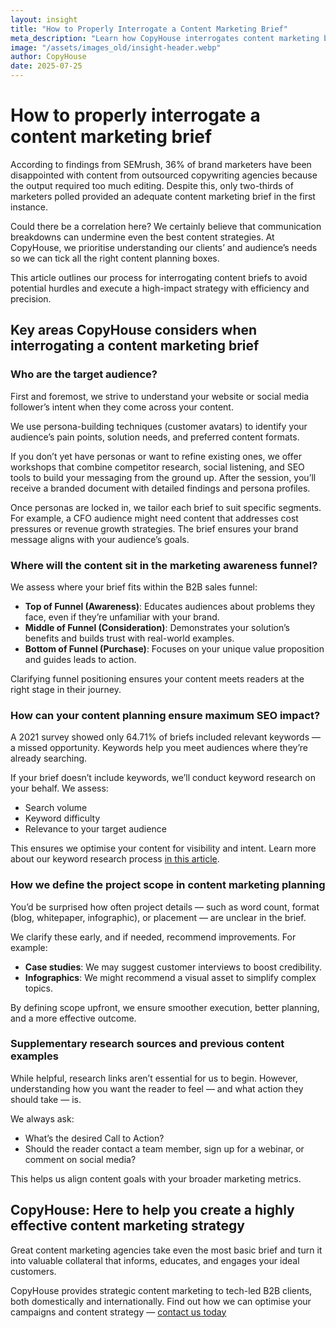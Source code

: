 ```yaml
---
layout: insight
title: "How to Properly Interrogate a Content Marketing Brief"
meta_description: "Learn how CopyHouse interrogates content marketing briefs to ensure effective collaboration, audience alignment, SEO optimisation, and strategic content delivery."
image: "/assets/images_old/insight-header.webp"
author: CopyHouse
date: 2025-07-25
---
```


# How to properly interrogate a content marketing brief

According to findings from SEMrush, 36% of brand marketers have been disappointed with content from outsourced copywriting agencies because the output required too much editing. Despite this, only two-thirds of marketers polled provided an adequate content marketing brief in the first instance.

Could there be a correlation here? We certainly believe that communication breakdowns can undermine even the best content strategies. At CopyHouse, we prioritise understanding our clients’ and audience’s needs so we can tick all the right content planning boxes.

This article outlines our process for interrogating content briefs to avoid potential hurdles and execute a high-impact strategy with efficiency and precision.

## Key areas CopyHouse considers when interrogating a content marketing brief

### Who are the target audience?

First and foremost, we strive to understand your website or social media follower’s intent when they come across your content.

We use persona-building techniques (customer avatars) to identify your audience’s pain points, solution needs, and preferred content formats.

If you don’t yet have personas or want to refine existing ones, we offer workshops that combine competitor research, social listening, and SEO tools to build your messaging from the ground up. After the session, you’ll receive a branded document with detailed findings and persona profiles.

Once personas are locked in, we tailor each brief to suit specific segments. For example, a CFO audience might need content that addresses cost pressures or revenue growth strategies. The brief ensures your brand message aligns with your audience’s goals.

### Where will the content sit in the marketing awareness funnel?

We assess where your brief fits within the B2B sales funnel:

- **Top of Funnel (Awareness)**: Educates audiences about problems they face, even if they’re unfamiliar with your brand.
- **Middle of Funnel (Consideration)**: Demonstrates your solution’s benefits and builds trust with real-world examples.
- **Bottom of Funnel (Purchase)**: Focuses on your unique value proposition and guides leads to action.

Clarifying funnel positioning ensures your content meets readers at the right stage in their journey.

### How can your content planning ensure maximum SEO impact?

A 2021 survey showed only 64.71% of briefs included relevant keywords — a missed opportunity. Keywords help you meet audiences where they’re already searching.

If your brief doesn’t include keywords, we’ll conduct keyword research on your behalf. We assess:

- Search volume
- Keyword difficulty
- Relevance to your target audience

This ensures we optimise your content for visibility and intent. Learn more about our keyword research process [in this article](#).

### How we define the project scope in content marketing planning

You’d be surprised how often project details — such as word count, format (blog, whitepaper, infographic), or placement — are unclear in the brief.

We clarify these early, and if needed, recommend improvements. For example:

- **Case studies**: We may suggest customer interviews to boost credibility.
- **Infographics**: We might recommend a visual asset to simplify complex topics.

By defining scope upfront, we ensure smoother execution, better planning, and a more effective outcome.

### Supplementary research sources and previous content examples

While helpful, research links aren’t essential for us to begin. However, understanding how you want the reader to feel — and what action they should take — is.

We always ask:

- What’s the desired Call to Action?
- Should the reader contact a team member, sign up for a webinar, or comment on social media?

This helps us align content goals with your broader marketing metrics.

## CopyHouse: Here to help you create a highly effective content marketing strategy

Great content marketing agencies take even the most basic brief and turn it into valuable collateral that informs, educates, and engages your ideal customers.

CopyHouse provides strategic content marketing to tech-led B2B clients, both domestically and internationally. Find out how we can optimise your campaigns and content strategy — 
[contact us today](https://www.copyhouse.io/contact)
